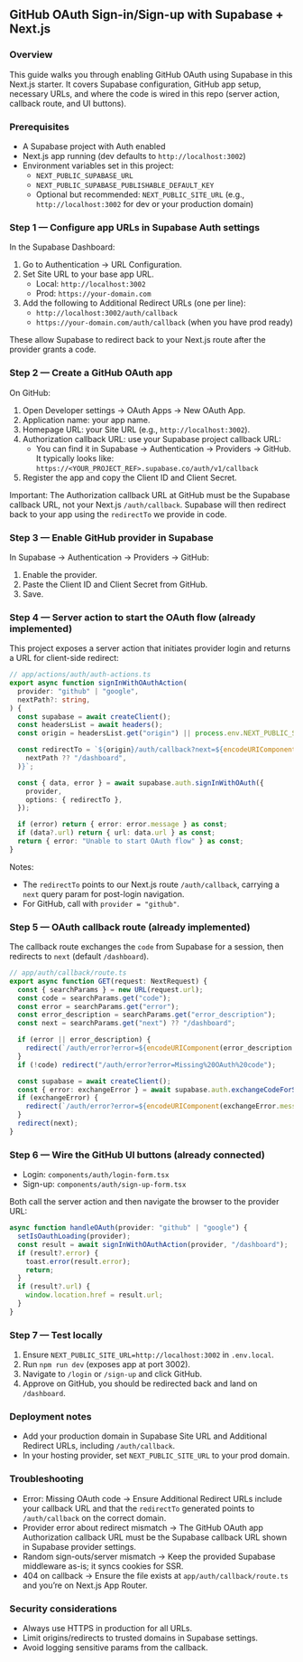 ## GitHub OAuth Sign-in/Sign-up with Supabase + Next.js

### Overview
This guide walks you through enabling GitHub OAuth using Supabase in this Next.js starter. It covers Supabase configuration, GitHub app setup, necessary URLs, and where the code is wired in this repo (server action, callback route, and UI buttons).

### Prerequisites
- A Supabase project with Auth enabled
- Next.js app running (dev defaults to `http://localhost:3002`)
- Environment variables set in this project:
  - `NEXT_PUBLIC_SUPABASE_URL`
  - `NEXT_PUBLIC_SUPABASE_PUBLISHABLE_DEFAULT_KEY`
  - Optional but recommended: `NEXT_PUBLIC_SITE_URL` (e.g., `http://localhost:3002` for dev or your production domain)

### Step 1 — Configure app URLs in Supabase Auth settings
In the Supabase Dashboard:
1. Go to Authentication → URL Configuration.
2. Set Site URL to your base app URL.
   - Local: `http://localhost:3002`
   - Prod: `https://your-domain.com`
3. Add the following to Additional Redirect URLs (one per line):
   - `http://localhost:3002/auth/callback`
   - `https://your-domain.com/auth/callback` (when you have prod ready)

These allow Supabase to redirect back to your Next.js route after the provider grants a code.

### Step 2 — Create a GitHub OAuth app
On GitHub:
1. Open Developer settings → OAuth Apps → New OAuth App.
2. Application name: your app name.
3. Homepage URL: your Site URL (e.g., `http://localhost:3002`).
4. Authorization callback URL: use your Supabase project callback URL:
   - You can find it in Supabase → Authentication → Providers → GitHub. It typically looks like:
     `https://<YOUR_PROJECT_REF>.supabase.co/auth/v1/callback`
5. Register the app and copy the Client ID and Client Secret.

Important: The Authorization callback URL at GitHub must be the Supabase callback URL, not your Next.js `/auth/callback`. Supabase will then redirect back to your app using the `redirectTo` we provide in code.

### Step 3 — Enable GitHub provider in Supabase
In Supabase → Authentication → Providers → GitHub:
1. Enable the provider.
2. Paste the Client ID and Client Secret from GitHub.
3. Save.

### Step 4 — Server action to start the OAuth flow (already implemented)
This project exposes a server action that initiates provider login and returns a URL for client-side redirect:

```ts
// app/actions/auth/auth-actions.ts
export async function signInWithOAuthAction(
  provider: "github" | "google",
  nextPath?: string,
) {
  const supabase = await createClient();
  const headersList = await headers();
  const origin = headersList.get("origin") || process.env.NEXT_PUBLIC_SITE_URL;

  const redirectTo = `${origin}/auth/callback?next=${encodeURIComponent(
    nextPath ?? "/dashboard",
  )}`;

  const { data, error } = await supabase.auth.signInWithOAuth({
    provider,
    options: { redirectTo },
  });

  if (error) return { error: error.message } as const;
  if (data?.url) return { url: data.url } as const;
  return { error: "Unable to start OAuth flow" } as const;
}
```

Notes:
- The `redirectTo` points to our Next.js route `/auth/callback`, carrying a `next` query param for post-login navigation.
- For GitHub, call with `provider = "github"`.

### Step 5 — OAuth callback route (already implemented)
The callback route exchanges the `code` from Supabase for a session, then redirects to `next` (default `/dashboard`).

```ts
// app/auth/callback/route.ts
export async function GET(request: NextRequest) {
  const { searchParams } = new URL(request.url);
  const code = searchParams.get("code");
  const error = searchParams.get("error");
  const error_description = searchParams.get("error_description");
  const next = searchParams.get("next") ?? "/dashboard";

  if (error || error_description) {
    redirect(`/auth/error?error=${encodeURIComponent(error_description || error || "OAuth error")}`);
  }
  if (!code) redirect("/auth/error?error=Missing%20OAuth%20code");

  const supabase = await createClient();
  const { error: exchangeError } = await supabase.auth.exchangeCodeForSession(code);
  if (exchangeError) {
    redirect(`/auth/error?error=${encodeURIComponent(exchangeError.message)}`);
  }
  redirect(next);
}
```

### Step 6 — Wire the GitHub UI buttons (already connected)
- Login: `components/auth/login-form.tsx`
- Sign-up: `components/auth/sign-up-form.tsx`

Both call the server action and then navigate the browser to the provider URL:

```ts
async function handleOAuth(provider: "github" | "google") {
  setIsOauthLoading(provider);
  const result = await signInWithOAuthAction(provider, "/dashboard");
  if (result?.error) {
    toast.error(result.error);
    return;
  }
  if (result?.url) {
    window.location.href = result.url;
  }
}
```

### Step 7 — Test locally
1. Ensure `NEXT_PUBLIC_SITE_URL=http://localhost:3002` in `.env.local`.
2. Run `npm run dev` (exposes app at port 3002).
3. Navigate to `/login` or `/sign-up` and click GitHub.
4. Approve on GitHub, you should be redirected back and land on `/dashboard`.

### Deployment notes
- Add your production domain in Supabase Site URL and Additional Redirect URLs, including `/auth/callback`.
- In your hosting provider, set `NEXT_PUBLIC_SITE_URL` to your prod domain.

### Troubleshooting
- Error: Missing OAuth code → Ensure Additional Redirect URLs include your callback URL and that the `redirectTo` generated points to `/auth/callback` on the correct domain.
- Provider error about redirect mismatch → The GitHub OAuth app Authorization callback URL must be the Supabase callback URL shown in Supabase provider settings.
- Random sign-outs/server mismatch → Keep the provided Supabase middleware as-is; it syncs cookies for SSR.
- 404 on callback → Ensure the file exists at `app/auth/callback/route.ts` and you’re on Next.js App Router.

### Security considerations
- Always use HTTPS in production for all URLs.
- Limit origins/redirects to trusted domains in Supabase settings.
- Avoid logging sensitive params from the callback.



